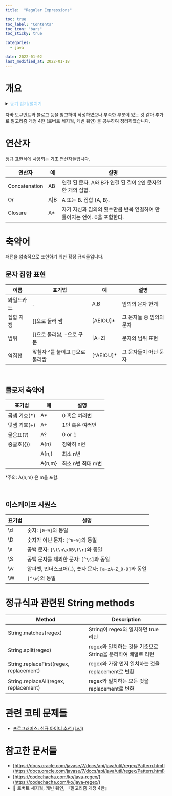 ```yaml
---
title:  "Regular Expressions"

toc: true
toc_label: "Contents"
toc_icon: "bars"
toc_sticky: true

categories:
  - java

date: 2022-01-02
last_modified_at: 2022-01-18
---
```


# 개요

<details>
<summary><span style="color:LightSkyBlue">동기 접기/펼치기</span></summary>
[프로그래머스: 신규 아이디 추천 (Lv.1)](https://programmers.co.kr/learn/courses/30/lessons/72410)

위 문제를 해결하고 다른 사람의 풀이를 보니 많은 사람들이 정규식을 사용하여 풀이하였습니다. 정규식의 존재 정도만 알고 있었는데, 문자열 관련 문제를 쉽게 풀기 위해 정규식을 잘 정리하여 활용해보자고 마음먹었습니다.

문제에 대한 간략한 설명과 풀이입니다.
> 1단계 new_id의 모든 대문자를 대응되는 소문자로 치환합니다.
>
> 2단계 new_id에서 알파벳 소문자, 숫자, 빼기(-), 밑줄(_), 마침표(.)를 제외한 모든 문자를 제거합니다.
> ... (생략) ... 

저는 이 문제를 다음과 같이 접근했었습니다.

```java
if(ch >= 'A' && ch <= 'Z'){
                stringBuilder.append((char)(ch+32));
                continue;
            }
            if((ch >= 'a' && ch <= 'z') || (ch >= '0' && ch <= '9')){
                stringBuilder.append(ch);
                continue;
            }
```



이 코드를 정규식을 사용하여 간단하게 표현하면 다음과 같습니다.

```java
String temp = new_id.toLowerCase();
temp = temp.replaceAll("[^-_.a-z0-9]","");
```

</details>



자바 도큐먼트와 블로그 등을 참고하여 작성하였으나 부족한 부분이 있는 것 같아 추가로 알고리즘 개정 4판 (로버트 세지웍, 케빈 웨인) 을 공부하여 정리하였습니다.

# 연산자

 정규 표현식에 사용되는 기초 연산자들입니다.

| 연산자        | 예   | 설명                                                         |
| ------------- | ---- | ------------------------------------------------------------ |
| Concatenation | AB   | 연결 된 문자. A와 B가 연결 된 길이 2인 문자열 한 개의 집합.  |
| Or            | A\|B | A 또는 B. 집합 {A, B}.                                       |
| Closure       | A*   | 자기 자신과 임의의 횟수만큼 반복 연결하여 만들어지는 언어. 0을 포함한다. |

# 축약어

패턴을 압축적으로 표현하기 위한 확장 규칙들입니다.



## 문자 집합 표현

| 이름       | 표기법                          | 예        | 설명                     |
| ---------- | ------------------------------- | --------- | ------------------------ |
| 와일드카드 | .                               | A.B       | 임의의 문자 한개         |
| 집합 지정  | []으로 둘러 쌈                  | [AEIOU]*  | 그 문자들 중 임의의 문자 |
| 범위       | []으로 둘러쌈, -으로 구분       | [A-Z]     | 문자의 범위 표현         |
| 역집합     | 앞첨자 ^를 붙이고 []으로 둘러쌈 | [^AEIOU]* | 그 문자들이 아닌 문자    |

<br/>

## 클로저 축약어

| 표기법       | 예     | 설명              |
| ------------ | ------ | ----------------- |
| 곱셈 기호(*) | A*     | 0 혹은 여러번     |
| 덧셈 기호(+) | A+     | 1번 혹은 여러번   |
| 물음표(?)    | A?     | 0 or 1            |
| 중괄호({})   | A{n}   | 정확히 n번        |
|              | A{n,}  | 최소 n번          |
|              | A{n,m} | 최소 n번 최대 m번 |

*주의: A{n,m} 은 m을 포함.

<br/>

## 이스케이프 시퀀스

| 표기법 | 설명                                                    |
| ------ | ------------------------------------------------------- |
| \d     | 숫자: `[0-9]`와 동일                                    |
| \D     | 숫자가 아닌 문자: `[^0-9]`와 동일                       |
| \s     | 공백 문자: `[\t\n\x0B\f\r]`와 동일                      |
| \S     | 공백 문자를 제외한 문자: `[^\s]`와 동일                 |
| \w     | 알파벳, 언더스코어(_), 숫자 문자: `[a-zA-Z_0-9]`와 동일 |
| \W     | `[^\w]`와 동일                                          |

# 정규식과 관련된 String methods

|Method|Description|
|---|---|
|String.matches(regex)|String이 regex와 일치하면 true 리턴|
|String.split(regex)|regex와 일치하는 것을 기준으로 String을 분리하여 배열로 리턴|
|String.replaceFirst(regex, replacement)|regex와 가장 먼저 일치하는 것을 replacement로 변환|
|String.replaceAll(regex, replacement)|regex와 일치하는 모든 것을 replacement로 변환|

# 관련 코테 문제들

- [프로그래머스: 신규 아이디 추천 (Lv.1)](https://programmers.co.kr/learn/courses/30/lessons/72410)

# 참고한 문서들

- [https://docs.oracle.com/javase/7/docs/api/java/util/regex/Pattern.html](https://docs.oracle.com/javase/7/docs/api/java/util/regex/Pattern.html)
- [https://codechacha.com/ko/java-regex/](https://codechacha.com/ko/java-regex/)
- 📘 로버트 세지웍, 케빈 웨인, 『알고리즘 개정 4판』
